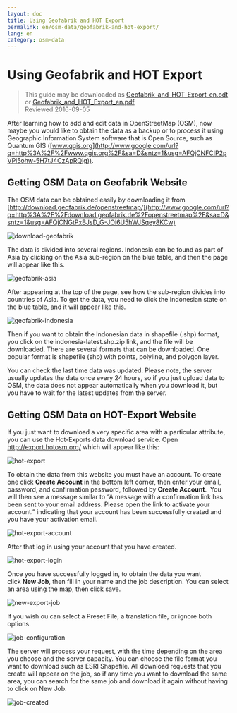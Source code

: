 ```yaml
---
layout: doc
title: Using Geofabrik and HOT Export
permalink: en/osm-data/geofabrik-and-hot-export/
lang: en
category: osm-data
---
```


Using Geofabrik and HOT Export
================

> This guide may be downloaded as [Geofabrik_and_HOT_Export_en.odt](/files/Geofabrik_and_HOT_Export_en.odt) or [Geofabrik_and_HOT_Export_en.pdf](/files/Geofabrik_and_HOT_Export_en.pdf)  
> Reviewed 2016-09-05  

After learning how to add and edit data in OpenStreetMap (OSM), now maybe you would like to obtain the data as a backup or to process it using Geographic Information System software that is Open Source, such as Quantum GIS ([www.qgis.org](http://www.google.com/url?q=http%3A%2F%2Fwww.qgis.org%2F&sa=D&sntz=1&usg=AFQjCNFCIP2pVPi5ohw-5H7tJ4CzApRQlg)).  

Getting OSM Data on Geofabrik Website
-------------------------------------

The OSM data can be obtained easily by downloading it from [http://download.geofabrik.de/openstreetmap/](http://www.google.com/url?q=http%3A%2F%2Fdownload.geofabrik.de%2Fopenstreetmap%2F&sa=D&sntz=1&usg=AFQjCNGtPxBJsD_G-JOi6U5hWJSqey8KCw)

![download-geofabrik][]

The data is divided into several regions. Indonesia can be found as part of Asia by clicking on the Asia sub-region on the blue table, and then the page will appear like this.  

![geofabrik-asia][]

After appearing at the top of the page, see how the sub-region divides into countries of Asia. To get the data, you need to click the Indonesian state on the blue table, and it will appear like this.  

![geofabrik-indonesia][]

Then if you want to obtain the Indonesian data in shapefile (.shp) format, you click on the indonesia-latest.shp.zip link, and the file will be downloaded. There are several formats that can be downloaded. One popular format is shapefile (shp) with points, polyline, and polygon layer.  

You can check the last time data was updated. Please note, the server usually updates the data once every 24 hours, so if you just upload data to OSM, the data does not appear automatically when you download it, but you have to wait for the latest updates from the server.  

Getting OSM Data on HOT-Export Website
--------------------------------------

If you just want to download a very specific area with a particular attribute, you can use the Hot-Exports data download service. Open <http://export.hotosm.org/> which will appear like this:  

![hot-export][]

To obtain the data from this website you must have an account. To create one click **Create Account** in the bottom left corner, then enter your email, password, and confirmation password, followed by **Create Account**.  You will then see a message similar to “A message with a confirmation link has been sent to your email address. Please open the link to activate your account.” indicating that your account has been successfully created and you have your activation email.  

![hot-export-account][]

After that log in using your account that you have created.  

![hot-export-login][]

Once you have successfully logged in, to obtain the data you want click **New Job**, then fill in your name and the job description. You can select an area using the map, then click save.  

![new-export-job][]

If you wish ou can select a Preset File, a translation file, or ignore both options.  

![job-configuration][]

The server will process your request, with the time depending on the area you choose and the server capacity. You can choose the file format you want to download such as ESRI Shapefile. All download requests that you create will appear on the job, so if any time you want to download the same area, you can search for the same job and download it again without having to click on New Job.  

![job-created][]

[download-geofabrik]: /images/osm-data/download-geofabrik.png
[geofabrik-asia]: /images/osm-data/geofabrik-asia.png
[geofabrik-indonesia]: /images/osm-data/geofabrik-indonesia.png
[hot-export]: /images/osm-data/hot-export.png
[hot-export-account]: /images/osm-data/hot-export-account.png
[hot-export-login]: /images/osm-data/hot-export-login.png
[new-export-job]: /images/osm-data/new-export-job.png
[job-configuration]: /images/osm-data/job-configuration.png
[job-created]: /images/osm-data/job-created.png

